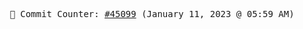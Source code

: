 <p align="center">
    <samp>
        📮 Commit Counter: <a href="https://github.com/Javascript-void0/Javascript-void0/commits/main">#45099</a> (January 11, 2023 @ 05:59 AM)
    </samp>
</p>